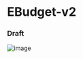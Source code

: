 # EBudget-v2

### Draft
![image](https://user-images.githubusercontent.com/91664359/160290734-0c7883e0-6455-4765-8fbe-1386bfce03f2.png)
